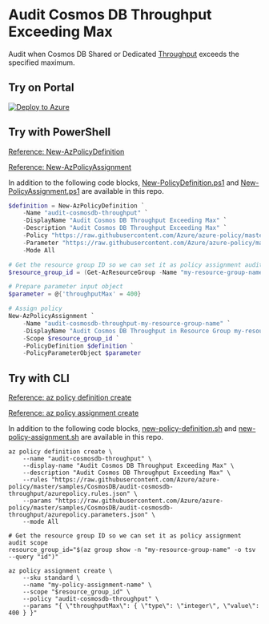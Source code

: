 # Audit Cosmos DB Throughput Exceeding Max

Audit when Cosmos DB Shared or Dedicated [Throughput](https://docs.microsoft.com/azure/cosmos-db/set-throughput) exceeds the specified maximum.

## Try on Portal

[![Deploy to Azure](https://aka.ms/deploytoazurebutton)](https://portal.azure.com/#blade/Microsoft_Azure_Policy/CreatePolicyDefinitionBlade/uri/https%3A%2F%2Fraw.githubusercontent.com%2FAzure%2Fazure-policy%2Fmaster%2Fsamples%2FCosmosDB%2Faudit-cosmosdb-throughput%2Fazurepolicy.json)

## Try with PowerShell

[Reference: New-AzPolicyDefinition](https://docs.microsoft.com/powershell/module/az.resources/new-azpolicydefinition)

[Reference: New-AzPolicyAssignment](https://docs.microsoft.com/powershell/module/az.resources/new-azpolicyassignment)

In addition to the following code blocks, [New-PolicyDefinition.ps1](New-PolicyDefinition.ps1) and [New-PolicyAssignment.ps1](New-PolicyAssignment.ps1) are available in this repo.

````powershell
$definition = New-AzPolicyDefinition `
    -Name "audit-cosmosdb-throughput" `
    -DisplayName "Audit Cosmos DB Throughput Exceeding Max" `
    -Description "Audit Cosmos DB Throughput Exceeding Max" `
    -Policy "https://raw.githubusercontent.com/Azure/azure-policy/master/samples/CosmosDB/audit-cosmosdb-throughput/azurepolicy.rules.json" `
    -Parameter "https://raw.githubusercontent.com/Azure/azure-policy/master/samples/CosmosDB/audit-cosmosdb-throughput/azurepolicy.parameters.json" `
    -Mode All

# Get the resource group ID so we can set it as policy assignment audit scope
$resource_group_id = (Get-AzResourceGroup -Name "my-resource-group-name").ResourceId

# Prepare parameter input object
$parameter = @{'throughputMax' = 400}

# Assign policy
New-AzPolicyAssignment `
    -Name "audit-cosmosdb-throughput-my-resource-group-name" `
    -DisplayName "Audit Cosmos DB Throughput in Resource Group my-resource-group-name" `
    -Scope $resource_group_id `
    -PolicyDefinition $definition `
    -PolicyParameterObject $parameter
````

## Try with CLI

[Reference: az policy definition create](https://docs.microsoft.com/cli/azure/policy/definition?view=azure-cli-latest#az-policy-definition-create)

[Reference: az policy assignment create](https://docs.microsoft.com/cli/azure/policy/assignment?view=azure-cli-latest#az-policy-assignment-create)

In addition to the following code blocks, [new-policy-definition.sh](new_policy_definition.sh) and [new-policy-assignment.sh](new_policy_assignment.sh) are available in this repo.

````cli
az policy definition create \
    --name "audit-cosmosdb-throughput" \
    --display-name "Audit Cosmos DB Throughput Exceeding Max" \
    --description "Audit Cosmos DB Throughput Exceeding Max" \
    --rules "https://raw.githubusercontent.com/Azure/azure-policy/master/samples/CosmosDB/audit-cosmosdb-throughput/azurepolicy.rules.json" \
    --params "https://raw.githubusercontent.com/Azure/azure-policy/master/samples/CosmosDB/audit-cosmosdb-throughput/azurepolicy.parameters.json" \
    --mode All

# Get the resource group ID so we can set it as policy assignment audit scope
resource_group_id="$(az group show -n "my-resource-group-name" -o tsv --query "id")"

az policy assignment create \
    --sku standard \
    --name "my-policy-assignment-name" \
    --scope "$resource_group_id" \
    --policy "audit-cosmosdb-throughput" \
    --params "{ \"throughputMax\": { \"type\": \"integer\", \"value\": 400 } }"
````
